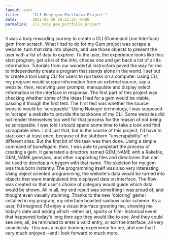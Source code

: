 ```yaml
---
layout: post
title:      "CLI Ruby gem Portfolio Project "
date:       2021-03-26 10:51:32 -0400
permalink:  cli_ruby_gem_portfolio_project
---
```



It was a truly rewarding journey to  create a CLI (Command Line Interface) gem from scratch. What I had to do for my Gem project was scrape a website, turn that data into objects, and use those objects to present the user with a list of data to explore. To the user, the experience looks like this: start program, get a list of the info, choose one and get back a list of all its information. Tutorials from our wonderful instructors paved the way for me to independently create a program that stands alone in the world.  I set out to create a tool using CLI for users to run tasks on a computer. Using CLI, my program would scrape information from an external source, say a website, then, receiving user prompts, manupulate and display select information in the interface in response.  The first part of this project was checking whether some of the ideas I had for a gem would be viable, passing it though the first test. The first test was whether the source website would be 'scrappable.' Using Nokogiri technology, I was supposed to 'scrape' a website to provide the backbone of my CLI. Some websites did not render themselves too well for that process for the reason of not being so scrappable. I was told I should spend some time to take a look and find scrappable sites. I did just that, but in the course of this project, I'd have to start over at least once, because of the stubborn "unscrapability" of different sites. But the first bit of the task was then done. Using a simple command of $bundle gem$, then,  I was able to jumpstart the process of creating a gem. It generated a directory named GEM_NAME with a Rakefile, GEM_NAME.gemspec, and other supporting files and directories that can be used to develop a rubygem with that name. The skeleton for my gem was thus born instantly. The programming itself was also very interesting. Using object oriented programming, the website's data would be turned into objects that were manipulated into displayed data on interface. The flow was created so that user's choice of category would guide which data would be shown. All in all, my end result was something I was proud of, and thought even visually stunning. Thanks to the new 'coloring' gems I installed in my program, my interface boasted rainbow color scheme. As a user, I'd imagined I'd enjoy a visual interface greeting me, showing me today's date and asking which -either art, sports or film- historical event that happened today's long time ago they would like to see. And they could see one, all, be reminded to enter a valid entry, or exit the interface, all very seamlessly. This was a major learning experience for me, abd one that I very much enjoyed--and I look forward to much more.
